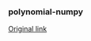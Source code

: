 ### polynomial-numpy

[Original link](https://github.com/pytorch/tutorials/blob/main/beginner_source/examples_tensor/polynomial_numpy.py)
